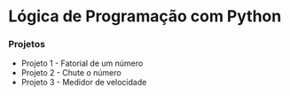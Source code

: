 # Lógica de Programação com Python 

### Projetos 
- Projeto 1 - Fatorial de um número
- Projeto 2 - Chute o número
- Projeto 3 - Medidor de velocidade


